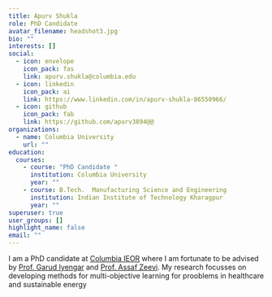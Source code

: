 ```yaml
---
title: Apurv Shukla
role: PhD Candidate
avatar_filename: headshot3.jpg
bio: ""
interests: []
social:
  - icon: envelope
    icon_pack: fas
    link: apurv.shukla@columbia.edu
  - icon: linkedin
    icon_pack: ai
    link: https://www.linkedin.com/in/apurv-shukla-86550966/
  - icon: github
    icon_pack: fab
    link: https://github.com/apurv3894@@
organizations:
  - name: Columbia University
    url: ""
education:
  courses:
    - course: "PhD Candidate "
      institution: Columbia University
      year: ""
    - course: B.Tech.  Manufacturing Science and Engineering
      institution: Indian Institute of Technology Kharagpur
      year: ""
superuser: true
user_groups: []
highlight_name: false
email: ""
---
```

I am a PhD candidate at [Columbia IEOR](https://www.ieor.columbia.edu) where I am fortunate to be advised by [Prof. Garud Iyengar](http://www.columbia.edu/~gi10/) and [Prof. Assaf Zeevi](https://www0.gsb.columbia.edu/faculty/azeevi/). My research focusses on developing methods for multi-objective learning for prooblems in healthcare and sustainable energy